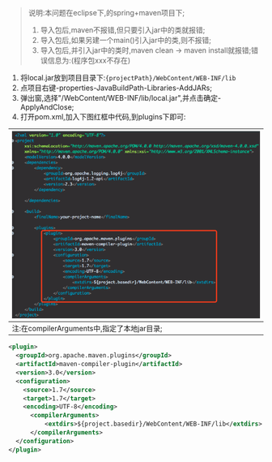 > 说明:本问题在eclipse下,的spring+maven项目下;
> 1. 导入包后,maven不报错,但只要引入jar中的类就报错;
> 2. 导入包后,如果另建一个main()引入jar中的类,则不报错;
> 3. 导入包后,并引入jar中的类时,maven clean -> maven install就报错;错误信息为:(程序包xxx不存在)

1. 将local.jar放到项目目录下:`{projectPath}/WebContent/WEB-INF/lib`
2. 点项目右键-properties-JavaBuildPath-Libraries-AddJARs;
3. 弹出窗,选择"/WebContent/WEB-INF/lib/local.jar",并点击确定-ApplyAndClose;
4. 打开pom.xml,加入下图红框中代码,到plugins下即可:

| ![](assets/13_Maven项目导入本地jar包报(程序包xxx不存在)-2314f8a3.png) |
| --- |
| 注:在compilerArguments中,指定了本地jar目录; |

```xml
<plugin>
  <groupId>org.apache.maven.plugins</groupId>
  <artifactId>maven-compiler-plugin</artifactId>
  <version>3.0</version>
  <configuration>
  	<source>1.7</source>
  	<target>1.7</target>
  	<encoding>UTF-8</encoding>
      <compilerArguments>
          <extdirs>${project.basedir}/WebContent/WEB-INF/lib</extdirs>
      </compilerArguments>
  </configuration>
</plugin>
```

